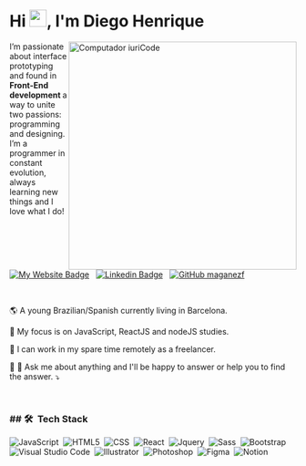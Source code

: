 <h1 align="left">Hi <img src="https://raw.githubusercontent.com/kaueMarques/kaueMarques/master/hi.gif" width="30px">, I'm Diego Henrique</h1>
<img src="https://raw.githubusercontent.com/gist/dhojea/e2fcf3002f598e8d841bdf742a1cfb99/raw/95c9871abfae096be7133e30e4480ca6167516cf/gitcard.svg" min-width="400px" max-width="400px" width="400px" align="right" alt="Computador iuriCode">

<p align="left"> 
I’m passionate about interface prototyping and found in <strong> Front-End development </strong>a way to unite two passions: programming and designing. I’m a programmer in constant evolution, always learning new things and I love what I do!
</p>

<p align="left" >

[![My Website Badge](https://img.shields.io/badge/-My_Website-7E2E96?style=flat-square&logo=react&logoColor=white&link=https://diegoojea.com/)](https://diegoojea.com/)
&nbsp;
[![Linkedin Badge](https://img.shields.io/badge/-LinkedIn-7E2E96?style=flat-square&logo=Linkedin&logoColor=white&link=https://www.linkedin.com/in/dhojea/)](https://www.linkedin.com/in/dhojea/)
&nbsp;
[![GitHub maganezf](https://img.shields.io/github/followers/dhojea?label=follow+me&style=social)](https://github.com/dhojea)

</p>
<br>
<p align="left">
🌎 A young Brazilian/Spanish currently living in Barcelona.
</p>


<p align="left">
 🚀   My focus is on JavaScript, ReactJS and nodeJS studies.


</p>

<p align="left">
 🤝   I can work in my spare time remotely as a freelancer.

</p>

<p align="left">
  💌 💬   Ask me about anything and I'll be happy to answer or help you to find the answer. ⤵️
</p>
<br>



<h3>## 🛠 &nbsp;Tech Stack</h3>

  ![JavaScript](https://img.shields.io/badge/-JavaScript-303030?style=flat&logo=javascript)&nbsp;
  ![HTML5](https://img.shields.io/badge/-HTML5-303030?style=flat&logo=HTML5)&nbsp;
  ![CSS](https://img.shields.io/badge/-CSS-303030?style=flat&logo=CSS3&logoColor=1572B6)&nbsp;
  ![React](https://img.shields.io/badge/-ReactJS-303030?style=flat&logo=React)&nbsp;
  ![Jquery](https://img.shields.io/badge/-Jquery-303030?style=flat&logo=Jquery)&nbsp;
  ![Sass](https://img.shields.io/badge/-Sass-303030?style=flat&logo=Sass)&nbsp;
  ![Bootstrap](https://img.shields.io/badge/-Bootstrap-303030?style=flat&logo=Bootstrap)&nbsp;
  ![Visual Studio Code](https://img.shields.io/badge/-Visual%20Studio%20Code-303030?style=flat&logo=visual-studio-code&logoColor=007ACC)&nbsp;
  ![Illustrator](https://img.shields.io/badge/-Illustrator-333333?style=flat&logo=AdobeIllustrator)&nbsp;
  ![Photoshop](https://img.shields.io/badge/-Photoshop-333333?style=flat&logo=AdobePhotoshop)&nbsp;
  ![Figma](https://img.shields.io/badge/-Figma-333333?style=flat&logo=Figma)&nbsp;
  ![Notion](https://img.shields.io/badge/-Notion-333333?style=flat&logo=Notion)&nbsp;
